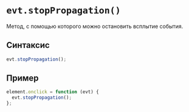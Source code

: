 # `evt.stopPropagation()`

Метод, с помощью которого можно остановить всплытие события.

## Синтаксис

```js
evt.stopPropagation();
```

## Пример

```js
element.onclick = function (evt) {
  evt.stopPropagation();
};
```
